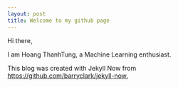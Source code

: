 ```yaml
---
layout: post
title: Welcome to my github page
---
```

Hi there,

I am Hoang ThanhTung, a Machine Learning enthusiast.

This blog was created with Jekyll Now from <https://github.com/barryclark/jekyll-now.> 

